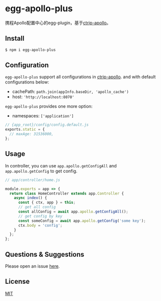 # egg-apollo-plus
携程Apollo配置中心的egg-plugin，基于[ctrip-apollo](https://github.com/kaelzhang/ctrip-apollo)。
## Install

```sh
$ npm i egg-apollo-plus
```

## Configuration

`egg-apollo-plus` support all configurations in [ctrip-apollo](https://github.com/kaelzhang/ctrip-apollo). and with default configurations below:

- cachePath: `path.join(appInfo.baseDir, 'apollo_cache')`
- host: `'http://localhost:8070'`

`egg-apollo-plus` provides one more option:
- namespaces: `['application']`

```js
// {app_root}/config/config.default.js
exports.static = {
  // maxAge: 31536000,
};
```

## Usage

In controller, you can use `app.apollo.getConfigAll` and `app.apollo.getConfig` to get config.

```js
// app/controller/home.js

module.exports = app => {
  return class HomeController extends app.Controller {
    async index() {
      const { ctx, app } = this;
      // get all config
      const allConfig = await app.apollo.getConfigAll();
      // get config by key
      const someConfig = await app.apollo.getConfig('some key');
      ctx.body = 'config';
    }
  };
};
```

## Questions & Suggestions

Please open an issue [here](https://github.com/hm496/egg-apollo-plus/issues).

## License

[MIT](https://github.com/hm496/egg-apollo-plus/blob/master/LICENSE)
